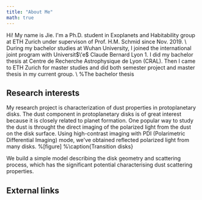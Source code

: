 ```yaml
---
title: "About Me"
math: true
---
```

Hi! My name is Jie. I'm a Ph.D. student in Exoplanets and Habitability group at ETH Zurich under supervison of Prof. H.M. Schmid since Nov. 2019. \\
During my bachelor studies at Wuhan University, I joined the international joint program with Universit$\'e$ Claude Bernard Lyon 1. I did my bachelor thesis at Centre de Recherche Astrophysique de Lyon (CRAL). Then I came to ETH Zurich for master studies and did both semester project and master thesis in my current group. \\
%The bachelor thesis 

## Research interests
My research project is characterization of dust properties in protoplanetary disks. The dust component in protoplanetary disks is of great interest because it is closely related to planet formation. One popular way to study the dust is throught the direct imaging of the polarized light from the dust on the disk surface. Using high-contrast imaging with PDI (Polarimetric Differential Imaging) mode, we've obtained reflected polarized light from many disks.
%[figure]
%\caption{Transition disks}

We build a simple model describing the disk geometry and scattering process, which has the significant potential characterising dust scattering properties. 

## External links
